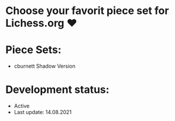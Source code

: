 # Choose your favorit piece set for Lichess.org ♥

# Piece Sets:
 - cburnett Shadow Version

# Development status:
 - Active
 - Last update: 14.08.2021
